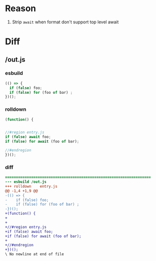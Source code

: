 # Reason
1. Strip `await` when format don't support top level await
# Diff
## /out.js
### esbuild
```js
(() => {
  if (false) foo;
  if (false) for (foo of bar) ;
})();
```
### rolldown
```js
(function() {


//#region entry.js
if (false) await foo;
if (false) for await (foo of bar);

//#endregion
})();
```
### diff
```diff
===================================================================
--- esbuild	/out.js
+++ rolldown	entry.js
@@ -1,4 +1,9 @@
-(() => {
-    if (false) foo;
-    if (false) for (foo of bar) ;
-})();
+(function() {
+
+
+//#region entry.js
+if (false) await foo;
+if (false) for await (foo of bar);
+
+//#endregion
+})();
\ No newline at end of file

```